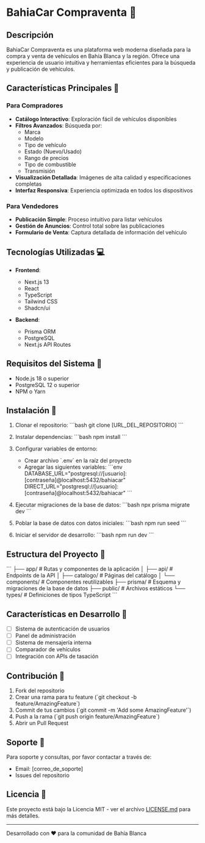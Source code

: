 # BahiaCar Compraventa 🚗

## Descripción
BahiaCar Compraventa es una plataforma web moderna diseñada para la compra y venta de vehículos en Bahía Blanca y la región. Ofrece una experiencia de usuario intuitiva y herramientas eficientes para la búsqueda y publicación de vehículos.

## Características Principales 🌟

### Para Compradores
- **Catálogo Interactivo**: Exploración fácil de vehículos disponibles
- **Filtros Avanzados**: Búsqueda por:
  - Marca
  - Modelo
  - Tipo de vehículo
  - Estado (Nuevo/Usado)
  - Rango de precios
  - Tipo de combustible
  - Transmisión
- **Visualización Detallada**: Imágenes de alta calidad y especificaciones completas
- **Interfaz Responsiva**: Experiencia optimizada en todos los dispositivos

### Para Vendedores
- **Publicación Simple**: Proceso intuitivo para listar vehículos
- **Gestión de Anuncios**: Control total sobre las publicaciones
- **Formulario de Venta**: Captura detallada de información del vehículo

## Tecnologías Utilizadas 💻

- **Frontend**:
  - Next.js 13
  - React
  - TypeScript
  - Tailwind CSS
  - Shadcn/ui

- **Backend**:
  - Prisma ORM
  - PostgreSQL
  - Next.js API Routes

## Requisitos del Sistema 🔧

- Node.js 18 o superior
- PostgreSQL 12 o superior
- NPM o Yarn

## Instalación 🚀

1. Clonar el repositorio:
\`\`\`bash
git clone [URL_DEL_REPOSITORIO]
\`\`\`

2. Instalar dependencias:
\`\`\`bash
npm install
\`\`\`

3. Configurar variables de entorno:
   - Crear archivo \`.env\` en la raíz del proyecto
   - Agregar las siguientes variables:
\`\`\`env
DATABASE_URL="postgresql://[usuario]:[contraseña]@localhost:5432/bahiacar"
DIRECT_URL="postgresql://[usuario]:[contraseña]@localhost:5432/bahiacar"
\`\`\`

4. Ejecutar migraciones de la base de datos:
\`\`\`bash
npx prisma migrate dev
\`\`\`

5. Poblar la base de datos con datos iniciales:
\`\`\`bash
npm run seed
\`\`\`

6. Iniciar el servidor de desarrollo:
\`\`\`bash
npm run dev
\`\`\`

## Estructura del Proyecto 📁

\`\`\`
├── app/                    # Rutas y componentes de la aplicación
│   ├── api/               # Endpoints de la API
│   ├── catalogo/          # Páginas del catálogo
│   └── components/        # Componentes reutilizables
├── prisma/                # Esquema y migraciones de la base de datos
├── public/                # Archivos estáticos
└── types/                 # Definiciones de tipos TypeScript
\`\`\`

## Características en Desarrollo 🔄

- [ ] Sistema de autenticación de usuarios
- [ ] Panel de administración
- [ ] Sistema de mensajería interna
- [ ] Comparador de vehículos
- [ ] Integración con APIs de tasación

## Contribución 🤝

1. Fork del repositorio
2. Crear una rama para tu feature (\`git checkout -b feature/AmazingFeature\`)
3. Commit de tus cambios (\`git commit -m 'Add some AmazingFeature'\`)
4. Push a la rama (\`git push origin feature/AmazingFeature\`)
5. Abrir un Pull Request

## Soporte 📧

Para soporte y consultas, por favor contactar a través de:
- Email: [correo_de_soporte]
- Issues del repositorio

## Licencia 📄

Este proyecto está bajo la Licencia MIT - ver el archivo [LICENSE.md](LICENSE.md) para más detalles.

---
Desarrollado con ❤️ para la comunidad de Bahía Blanca 